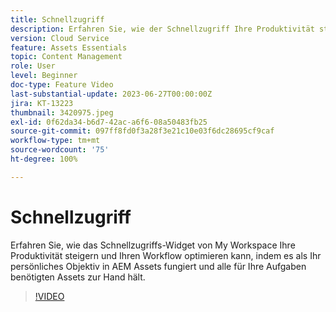 ```yaml
---
title: Schnellzugriff
description: Erfahren Sie, wie der Schnellzugriff Ihre Produktivität steigern und Ihren Workflow optimieren kann, indem er als Ihr persönliches Objektiv in AEM Assets fungiert und alle für Ihre Aufgaben benötigten Assets zur Hand hält.
version: Cloud Service
feature: Assets Essentials
topic: Content Management
role: User
level: Beginner
doc-type: Feature Video
last-substantial-update: 2023-06-27T00:00:00Z
jira: KT-13223
thumbnail: 3420975.jpeg
exl-id: 0f62da34-b6d7-42ac-a6f6-08a50483fb25
source-git-commit: 097ff8fd0f3a28f3e21c10e03f6dc28695cf9caf
workflow-type: tm+mt
source-wordcount: '75'
ht-degree: 100%

---
```


# Schnellzugriff

Erfahren Sie, wie das Schnellzugriffs-Widget von My Workspace Ihre Produktivität steigern und Ihren Workflow optimieren kann, indem es als Ihr persönliches Objektiv in AEM Assets fungiert und alle für Ihre Aufgaben benötigten Assets zur Hand hält.

>[!VIDEO](https://video.tv.adobe.com/v/3420975/?learn=on)
